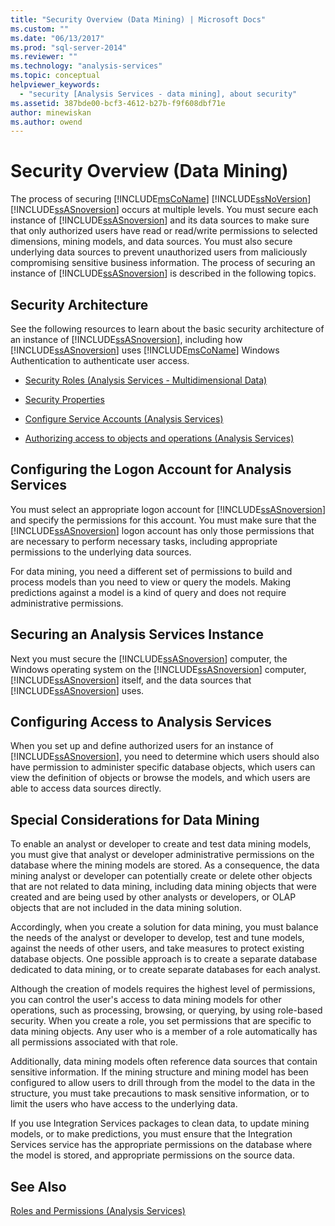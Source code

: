 ```yaml
---
title: "Security Overview (Data Mining) | Microsoft Docs"
ms.custom: ""
ms.date: "06/13/2017"
ms.prod: "sql-server-2014"
ms.reviewer: ""
ms.technology: "analysis-services"
ms.topic: conceptual
helpviewer_keywords: 
  - "security [Analysis Services - data mining], about security"
ms.assetid: 387bde00-bcf3-4612-b27b-f9f608dbf71e
author: minewiskan
ms.author: owend
---
```

# Security Overview (Data Mining)
  The process of securing [!INCLUDE[msCoName](../../includes/msconame-md.md)] [!INCLUDE[ssNoVersion](../../includes/ssnoversion-md.md)] [!INCLUDE[ssASnoversion](../../includes/ssasnoversion-md.md)] occurs at multiple levels. You must secure each instance of [!INCLUDE[ssASnoversion](../../includes/ssasnoversion-md.md)] and its data sources to make sure that only authorized users have read or read/write permissions to selected dimensions, mining models, and data sources. You must also secure underlying data sources to prevent unauthorized users from maliciously compromising sensitive business information. The process of securing an instance of [!INCLUDE[ssASnoversion](../../includes/ssasnoversion-md.md)] is described in the following topics.  
  
##  <a name="bkmk_Architecture"></a> Security Architecture  
 See the following resources to learn about the basic security architecture of an instance of [!INCLUDE[ssASnoversion](../../includes/ssasnoversion-md.md)], including how [!INCLUDE[ssASnoversion](../../includes/ssasnoversion-md.md)] uses [!INCLUDE[msCoName](../../includes/msconame-md.md)] Windows Authentication to authenticate user access.  
  
-   [Security Roles  &#40;Analysis Services - Multidimensional Data&#41;](../multidimensional-models/olap-logical/security-roles-analysis-services-multidimensional-data.md)  
  
-   [Security Properties](../server-properties/security-properties.md)  
  
-   [Configure Service Accounts &#40;Analysis Services&#41;](../instances/configure-service-accounts-analysis-services.md)  
  
-   [Authorizing access to objects and operations &#40;Analysis Services&#41;](../multidimensional-models/authorizing-access-to-objects-and-operations-analysis-services.md)  
  
##  <a name="bkmk_Logon"></a> Configuring the Logon Account for Analysis Services  
 You must select an appropriate logon account for [!INCLUDE[ssASnoversion](../../includes/ssasnoversion-md.md)] and specify the permissions for this account. You must make sure that the [!INCLUDE[ssASnoversion](../../includes/ssasnoversion-md.md)] logon account has only those permissions that are necessary to perform necessary tasks, including appropriate permissions to the underlying data sources.  
  
 For data mining, you need a different set of permissions to build and process models than you need to view or query the models. Making predictions against a model is a kind of query and does not require administrative permissions.  
  
##  <a name="bkmk_Instance"></a> Securing an Analysis Services Instance  
 Next you must secure the [!INCLUDE[ssASnoversion](../../includes/ssasnoversion-md.md)] computer, the Windows operating system on the [!INCLUDE[ssASnoversion](../../includes/ssasnoversion-md.md)] computer, [!INCLUDE[ssASnoversion](../../includes/ssasnoversion-md.md)] itself, and the data sources that [!INCLUDE[ssASnoversion](../../includes/ssasnoversion-md.md)] uses.  
  
##  <a name="bkmk_Access"></a> Configuring Access to Analysis Services  
 When you set up and define authorized users for an instance of [!INCLUDE[ssASnoversion](../../includes/ssasnoversion-md.md)], you need to determine which users should also have permission to administer specific database objects, which users can view the definition of objects or browse the models, and which users are able to access data sources directly.  
  
##  <a name="bkmk_DMspecial"></a> Special Considerations for Data Mining  
 To enable an analyst or developer to create and test data mining models, you must give that analyst or developer administrative permissions on the database where the mining models are stored. As a consequence, the data mining analyst or developer can potentially create or delete other objects that are not related to data mining, including data mining objects that were created and are being used by other analysts or developers, or OLAP objects that are not included in the data mining solution.  
  
 Accordingly, when you create a solution for data mining, you must balance the needs of the analyst or developer to develop, test and tune models, against the needs of other users, and take measures to protect existing database objects. One possible approach is to create a separate database dedicated to data mining, or to create separate databases for each analyst.  
  
 Although the creation of models requires the highest level of permissions, you can control the user's access to data mining models for other operations, such as processing, browsing, or querying, by using role-based security. When you create a role, you set permissions that are specific to data mining objects. Any user who is a member of a role automatically has all permissions associated with that role.  
  
 Additionally, data mining models often reference data sources that contain sensitive information. If the mining structure and mining model has been configured to allow users to drill through from the model to the data in the structure, you must take precautions to mask sensitive information, or to limit the users who have access to the underlying data.  
  
 If you use Integration Services packages to clean data, to update mining models, or to make predictions, you must ensure that the Integration Services service has the appropriate permissions on the database where the model is stored, and appropriate permissions on the source data.  
  
## See Also  
 [Roles and Permissions &#40;Analysis Services&#41;](../multidimensional-models/roles-and-permissions-analysis-services.md)  
  
  
